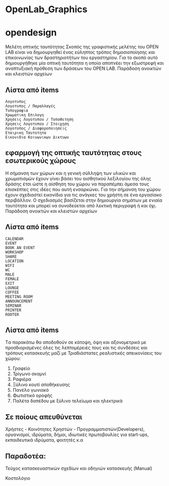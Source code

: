 # OpenLab_Graphics
# opendesign
Μελέτη οπτικής ταυτότητας
Σκοπός της γραφιστικής μελέτης του OPEN LAB είναι να δημιουργηθεί
    ένας εύληπτος τρόπος δημοσιοποίησης και επικοινωνίας των δραστηριοτήτων
    του εργαστηρίου. Για το σκοπό αυτό δημιουργήθηκε μία οπτική ταυτότητα
    η οποία αποπνέει την εξωστρεφή και αναπτυξιακή πρόθεση των δράσεων
    του OPEN LAB. Παράδοση ανοικτών και κλειστών αρχείων

## Λίστα από items  ##

    Λογοτυπος
    Λογοτυπος / Παραλλαγές
    Τυπογραφια
    Χρωματικη Επιλογη
    Χρησεις Λογοτυπου / Τοποθετηση
    Χρησεις Λογοτυπου / Στοιχηση
    Λογοτυπος / Διαφοροποιησεις
    Εταιρικη Ταυτοτητα
    Εικονιδια Κοινωνικων Δικτυων

## εφαρμογή της οπτικής ταυτότητας στους εσωτερικούς χώρους ## 


Η σήμανση των χώρων και η γενική σύλληψη των υλικών και χρωματισμών έχουν γίνει βάσει του  αισθητικού λεξιλογίου της όλης δράσης έτσι ώστε η αίσθηση του χώρου να παραπέμπει άμεσα τους επισκέπτες στις ιδέες που αυτή ενσαρκώνει.
Για την σήμανση του χώρου έχουν σχεδιαστεί εικονίδια για τις ανάγκες
    του χρήστη σε ένα εργασίακο περιβάλλον. Ο σχεδιασμός βασίζεται στην δημιουργία
    σημάτων με ενιαία ταυτότητα και μπορεί να συνοδεύεται από λεκτική περιγραφή
    ή και όχι. Παράδοση ανοικτών και κλειστών αρχείων

## Λίστα από items  ##

    CALENDAR
    EVENT
    BOOK AN EVENT
    WORKSHOP
    SHARE
    LOCATION
    WIFI
    WC
    MALE
    FEMALE
    EXIT
    LOUNGE
    COFFEE
    MEETING ROOM
    ANNOUNCEMENT
    SEMINAR
    PRINTER
    ROOTER
## Λίστα από items  ##
Tα παρακάτω θα αποδοθούν σε κάτοψη, όψη και αξονομετρικό με προσδιορισμένες όλες τις λεπτομέρειές τους και τις συνδέσεις και τρόπους κατασκευής μαζί με Τρισδιάστατες ρεαλιστικές απεικονίσεις του χώρου: 

1.	Γραφείο
2.	Τρίγωνο σκαμνί
3.	Ραφιέρα
4.	Ξύλινο κουτί αποθήκευσης
5.	Πανέλο γωνιακό
6.	Φωτιστικό οροφής
7.	Παλέτα δαπέδου με ξύλινο τελείωμα και ηλεκτρικά

## Σε ποίους απευθύνεται ##
Χρήστες - Κοινότητες Χρηστών - Προγραμματιστών(Developers), οργανισμοί, ιδρύματα, δήμοι, ιδιωτικές πρωτοβουλίες για start-ups, εκπαιδευτικά ιδρύματα, φοιτητές κ.α

## Παραδοτέα: ##

Τεύχος κατασκευαστικών σχεδίων και οδηγιών κατασκευής (Manual)

Κοστολόγιο
